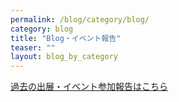 ```yaml
---
permalink: /blog/category/blog/
category: blog
title: "Blog・イベント報告"
teaser: ""
layout: blog_by_category
---
```



<a href="https://sansyokuhituji.amebaownd.com/posts/categories/742390">過去の出展・イベント参加報告はこちら</a>

<!--google calendar
<iframe src="https://calendar.google.com/calendar/b/1/embed?showTitle=0&amp;showDate=0&amp;showPrint=0&amp;showTz=0&amp;height=500&amp;wkst=1&amp;hl=ja&amp;bgcolor=%23ffffff&amp;src=m9h10bvbl2pbor2ugk47jkqn4c%40group.calendar.google.com&amp;color=%23875509&amp;src=ja.japanese%23holiday%40group.v.calendar.google.com&amp;color=%2329527A&amp;ctz=Asia%2FTokyo" style="border-width:0" width="600" height="500" frameborder="0" scrolling="no"></iframe>
-->

<!--instagram 

<img src="https://www.instagram.com/p/B0RtICtnF1r/media?size=l" style="">

-->
